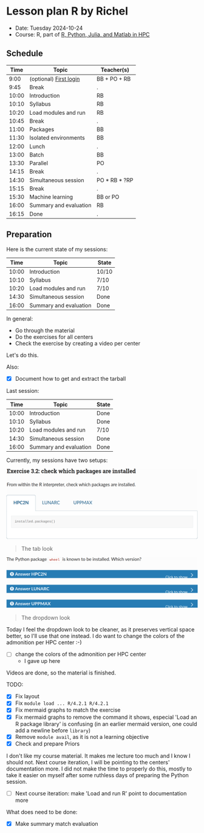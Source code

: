 # Lesson plan R by Richel

- Date: Tuesday 2024-10-24
- Course: R, part of [R, Python, Julia, and Matlab in HPC](https://github.com/UPPMAX/R-python-julia-matlab-HPC/)

## Schedule

| Time  | Topic                                                                                          | Teacher(s)      |
| ----- | ---------------------------------------------------------------------------------------------- | --------------- |
| 9:00  | (optional) [First login](https://uppmax.github.io/R-python-julia-matlab-HPC/common/login.html) | BB + PO + RB    |
| 9:45  | Break                                                                                          | .               |
| 10:00 | Introduction                                                                                   | RB              |
| 10:10 | Syllabus                                                                                       | RB              |
| 10:20 | Load modules and run                                                                           | RB              |
| 10:45 | Break                                                                                          | .               |
| 11:00 | Packages                                                                                       | BB              |
| 11:30 | Isolated environments                                                                          | BB              |
| 12:00 | Lunch                                                                                          | .               |
| 13:00 | Batch                                                                                          | BB              |
| 13:30 | Parallel                                                                                       | PO              |
| 14:15 | Break                                                                                          | .               |
| 14:30 | Simultaneous session                                                                           | PO \* RB \* ?RP |
| 15:15 | Break                                                                                          | .               |
| 15:30 | Machine learning                                                                               | BB or PO        |
| 16:00 | Summary and evaluation                                                                         | RB              |
| 16:15 | Done                                                                                           | .               |

## Preparation

Here is the current state of my sessions:

Time  | Topic                   | State
------|-------------------------|------
10:00 | Introduction            | 10/10
10:10 | Syllabus                | 7/10
10:20 | Load modules and run    | 7/10
14:30 | Simultaneous session    | Done
16:00 | Summary and evaluation  | Done

In general:

- Go through the material
- Do the exercises for all centers
- Check the exercise by creating a video per center

Let's do this. 

Also:

- [x] Document how to get and extract the tarball

Last session:

Time  | Topic                   | State
------|-------------------------|------
10:00 | Introduction            | Done
10:10 | Syllabus                | Done
10:20 | Load modules and run    | 7/10
14:30 | Simultaneous session    | Done
16:00 | Summary and evaluation  | Done

Currently, my sessions have two setups:

![](tab_look.png)

> The tab look

![](dropdown_look.png)

> The dropdown look

Today I feel the dropdown look to be cleaner,
as it preserves vertical space better,
so I'll use that one instead.
I do want to change the colors of the admonition per HPC center :-)

- [ ] change the colors of the admonition per HPC center
    - I gave up here

Videos are done, so the material is finished.

TODO:

- [x] Fix layout
- [x] Fix `module load ... R/4.2.1 R/4.2.1`
- [x] Fix mermaid graphs to match the exercise
- [x] Fix mermaid graphs to remove the command it shows,
  especial 'Load an R package library' is confusing (in an earlier
  mermaid version, one could add a newline before `library`)
- [x] Remove `module avail`, as it is not a learning objective
- [x] Check and prepare Priors

I don't like my course material. It makes me
lecture too much and I know I should not. Next course iteration,
I will be pointing to the centers' documentation more.
I did not make the time to properly do this, mostly
to take it easier on myself after some ruthless days of preparing
the Python session.

- [ ] Next course iteration: make 'Load and run R' point to documentation more

What does need to be done:

- [x] Make summary match evaluation


